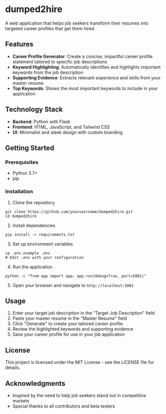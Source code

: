 # dumped2hire

A web application that helps job seekers transform their resumes into targeted career profiles that get them hired.

## Features

- **Career Profile Generator**: Create a concise, impactful career profile statement tailored to specific job descriptions
- **Keyword Highlighting**: Automatically identifies and highlights important keywords from the job description
- **Supporting Evidence**: Extracts relevant experience and skills from your master resume
- **Top Keywords**: Shows the most important keywords to include in your application

## Technology Stack

- **Backend**: Python with Flask
- **Frontend**: HTML, JavaScript, and Tailwind CSS
- **UI**: Minimalist and sleek design with custom branding

## Getting Started

### Prerequisites

- Python 3.7+
- pip

### Installation

1. Clone the repository
```
git clone https://github.com/yourusername/dumped2hire.git
cd dumped2hire
```

2. Install dependencies
```
pip install -r requirements.txt
```

3. Set up environment variables
```
cp .env.example .env
# Edit .env with your configuration
```

4. Run the application
```
python -c "from app import app; app.run(debug=True, port=5001)"
```

5. Open your browser and navigate to `http://localhost:5001`

## Usage

1. Enter your target job description in the "Target Job Description" field
2. Paste your master resume in the "Master Resume" field
3. Click "Generate" to create your tailored career profile
4. Review the highlighted keywords and supporting evidence
5. Save your career profile for use in your job application

## License

This project is licensed under the MIT License - see the LICENSE file for details.

## Acknowledgments

- Inspired by the need to help job seekers stand out in competitive markets
- Special thanks to all contributors and beta testers
